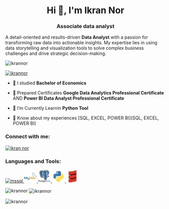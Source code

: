 
<h1 align="center">Hi 👋, I'm Ikran Nor</h1>
<h3 align="center">Associate data analyst</h3>

A detail-oriented and results-driven **Data Analyst** with a passion for transforming raw data into actionable insights.
My expertise lies in using data storytelling and visualization tools to solve complex business challenges and drive strategic decision-making. 


<p align="left"> <img src="https://komarev.com/ghpvc/?username=ikrannor&label=Profile%20views&color=0e75b6&style=flat" alt="ikrannor" /> </p>

<p align="left"> <a href="https://github.com/ryo-ma/github-profile-trophy"><img src="https://github-profile-trophy.vercel.app/?username=ikrannor" alt="ikrannor" /></a> </p>

- 🔭 I studied **Bachelor of Economics**

- 🌱 Prepared Certificates **Google Data Analytics Professional Certificate** AND **Power BI Data Analyst Professional Certificate**
- 👯 I’m Currently Learnin **Python Tool**
- 📄 Know about my experiences [SQL, EXCEL, POWER BI](SQL, EXCEL, POWER BI)

<h3 align="left">Connect with me:</h3>
<p align="left">
<a href="https://linkedin.com/in/ikran nor" target="blank"><img align="center" src="https://raw.githubusercontent.com/rahuldkjain/github-profile-readme-generator/master/src/images/icons/Social/linked-in-alt.svg" alt="ikran nor" height="30" width="40" /></a>
</p>

<h3 align="left">Languages and Tools:</h3>
<p align="left"> <a href="https://www.microsoft.com/en-us/sql-server" target="_blank" rel="noreferrer"> <img src="https://www.svgrepo.com/show/303229/microsoft-sql-server-logo.svg" alt="mssql" width="40" height="40"/> </a> <a href="https://www.mysql.com/" target="_blank" rel="noreferrer"> <img src="https://raw.githubusercontent.com/devicons/devicon/master/icons/mysql/mysql-original-wordmark.svg" alt="mysql" width="40" height="40"/> </a> <a href="https://www.postgresql.org" target="_blank" rel="noreferrer"> <img src="https://raw.githubusercontent.com/devicons/devicon/master/icons/postgresql/postgresql-original-wordmark.svg" alt="postgresql" width="40" height="40"/> </a> <a href="https://www.python.org" target="_blank" rel="noreferrer"> <img src="https://raw.githubusercontent.com/devicons/devicon/master/icons/python/python-original.svg" alt="python" width="40" height="40"/> </a> <a href="https://www.scala-lang.org" target="_blank" rel="noreferrer"> <img src="https://raw.githubusercontent.com/devicons/devicon/master/icons/scala/scala-original.svg" alt="scala" width="40" height="40"/> </a> </p>

<p><img align="left" src="https://github-readme-stats.vercel.app/api/top-langs?username=ikrannor&show_icons=true&locale=en&layout=compact" alt="ikrannor" /></p>

<p>&nbsp;<img align="center" src="https://github-readme-stats.vercel.app/api?username=ikrannor&show_icons=true&locale=en" alt="ikrannor" /></p>

<p><img align="center" src="https://github-readme-streak-stats.herokuapp.com/?user=ikrannor&" alt="ikrannor" /></p>
